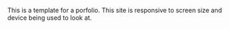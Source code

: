 This is a template for a porfolio.
This site is responsive to screen size and device being used to look at. 